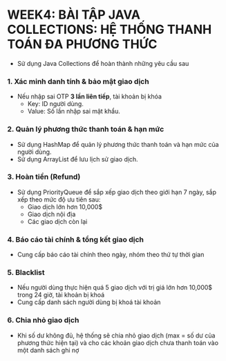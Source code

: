 # WEEK4: BÀI TẬP JAVA COLLECTIONS: HỆ THỐNG THANH TOÁN ĐA PHƯƠNG THỨC
- Sử dụng Java Collections để hoàn thành những yêu cầu sau 

### 1. Xác minh danh tính & bảo mật giao dịch
- Nếu nhập sai OTP **3 lần liên tiếp**, tài khoản bị khóa
  - Key: ID người dùng.
  - Value: Số lần nhập sai mật khẩu.

### 2. Quản lý phương thức thanh toán & hạn mức
- Sử dụng HashMap để quản lý phương thức thanh toán và hạn mức của người dùng.
- Sử dụng ArrayList để lưu lịch sử giao dịch.

### 3. Hoàn tiền (Refund)
- Sử dụng PriorityQueue để sắp xếp giao dịch theo giới hạn 7 ngày, sắp xếp theo mức độ ưu tiên sau:
  - Giao dịch lớn hơn 10,000$
  - Giao dịch nội địa 
  - Các giao dịch còn lại 

### 4. Báo cáo tài chính & tổng kết giao dịch
- Cung cấp báo cáo tài chính theo ngày, nhóm theo thứ tự thời gian 

### 5. Blacklist 
- Nếu người dùng thực hiện quá 5 giao dịch với trị giá lớn hơn 10,000$ trong 24 giờ, tài khoản bị khoá 
- Cung cấp danh sách người dùng bị khoá tài khoản 

### 6. Chia nhỏ giao dịch 
- Khi số dư không đủ, hệ thống sẽ chia nhỏ giao dịch (max = số dư của phương thức hiện tại) và cho các khoản giao dịch chưa thanh toán vào một danh sách ghi nợ  